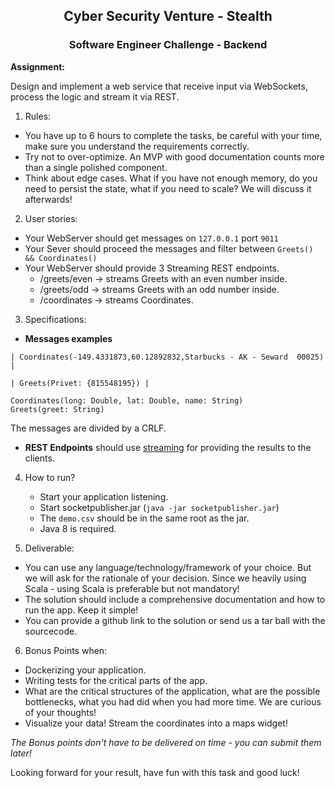 <center>
     <h2>Cyber Security Venture - Stealth</h2> 
     <h3>Software Engineer Challenge - Backend</h3>
</center>
 
**Assignment:**

Design and implement a web service that receive input via WebSockets, process the logic and 
stream it via REST.

1. Rules:

* You have up to 6 hours to complete the tasks, be careful with your time, make sure you understand the requirements correctly.
* Try not to over-optimize. An MVP with good documentation counts more than a single polished component.
* Think about edge cases. What if you have not enough memory, do you need to persist the state, what if you need to scale? We will discuss it afterwards!


2. User stories:

* Your WebServer should get messages on `127.0.0.1` port `9011`
* Your Sever should proceed the messages and filter between `Greets() && Coordinates()`
* Your WebServer should provide 3 Streaming REST endpoints.
    * /greets/even -> streams Greets with an even number inside.
    * /greets/odd -> streams Greets with an odd number inside.
    * /coordinates -> streams Coordinates.

3. Specifications:

*  **Messages examples**
  ```
  | Coordinates(-149.4331873,60.12892832,Starbucks - AK - Seward  00025) |
                   
  | Greets(Privet: {815548195}) |
  ```
  ```
  Coordinates(long: Double, lat: Double, name: String)
  Greets(greet: String)
  ```
  The messages are divided by a CRLF. 
  
* **REST Endpoints** should use [streaming](https://www.w3.org/TR/2009/WD-eventsource-20091029/) for providing the results to the clients.
  
4. How to run?

    * Start your application listening.
    * Start socketpublisher.jar (`java -jar socketpublisher.jar`)
    * The `demo.csv` should be in the same root as the jar. 
    * Java 8 is required.


5. Deliverable:

* You can use any language/technology/framework of your choice. But we will ask for the rationale of your decision. 
Since we heavily using Scala - using Scala is preferable but not mandatory! 
* The solution should include a comprehensive documentation and how to run the app. Keep it simple!
* You can provide a github link to the solution or send us a tar ball with the sourcecode. 

6. Bonus Points when:

* Dockerizing your application.
* Writing tests for the critical parts of the app.
* What are the critical structures of the application, what are the possible bottlenecks, what you had did when you had more time. We are curious of your thoughts! 
* Visualize your data! Stream the coordinates into a maps widget! 

_The Bonus points don't have to be delivered on time - you can submit them later!_ 

Looking forward for your result, have fun with this task and good luck! 


  








